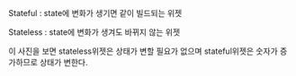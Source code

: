 Stateful : state에 변화가 생기면 같이 빌드되는 위젯

Stateless : state에 변화가 생겨도 바뀌지 않는 위젯


이 사진을 보면 stateless위젯은 상태가 변할 필요가 없으며 stateful위젯은 숫자가 증가하므로 상태가 변한다.